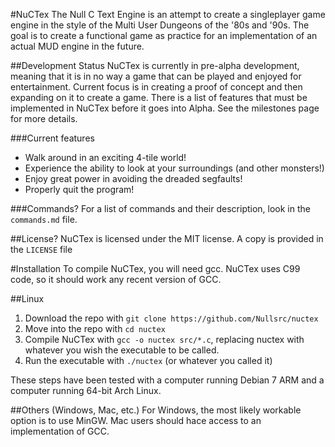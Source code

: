 #NuCTex
The Null C Text Engine is an attempt to create a singleplayer game engine in the
style of the Multi User Dungeons of the '80s and '90s. The goal is to create a
functional game as practice for an implementation of an actual MUD engine in the
future.

##Development Status
NuCTex is currently in pre-alpha development, meaning that it is in no way a
game that can be played and enjoyed for entertainment. Current focus is in
creating a proof of concept and then expanding on it to create a game. There
is a list of features that must be implemented in NuCTex before it goes into
Alpha. See the milestones page for more details.

###Current features
* Walk around in an exciting 4-tile world!
* Experience the ability to look at your surroundings (and other monsters!)
* Enjoy great power in avoiding the dreaded segfaults!
* Properly quit the program!

###Commands?
For a list of commands and their description, look in the `commands.md` file.

##License?
NuCTex is licensed under the MIT license. A copy is provided in the `LICENSE`
file

#Installation
To compile NuCTex, you will need gcc. NuCTex uses C99 code, so it should work
any recent version of GCC.

##Linux
1. Download the repo with `git clone https://github.com/Nullsrc/nuctex`
2. Move into the repo with `cd nuctex`
3. Compile NuCTex with `gcc -o nuctex src/*.c`, replacing nuctex with whatever 
you wish the executable to be called.
4. Run the executable with `./nuctex` (or whatever you called it)

These steps have been tested with a computer running Debian 7 ARM and a computer
running 64-bit Arch Linux.

##Others (Windows, Mac, etc.)
For Windows, the most likely workable option is to use MinGW. Mac users should
hace access to an implementation of GCC.
